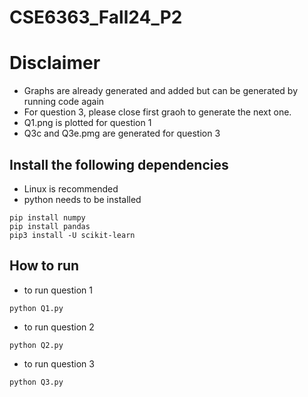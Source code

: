 
# CSE6363_Fall24_P2

# Disclaimer
* Graphs are already generated and added but can be generated by running code again
* For question 3, please close first graoh to generate the next one.
* Q1.png is plotted for question 1
* Q3c and Q3e.pmg are generated for question 3

## Install the following dependencies

* Linux is recommended
* python needs to be installed

```
pip install numpy
pip install pandas
pip3 install -U scikit-learn
```
## How to run
* to run question 1
```
python Q1.py
```

* to run question 2

```
python Q2.py
```

* to run question 3

```
python Q3.py
```
